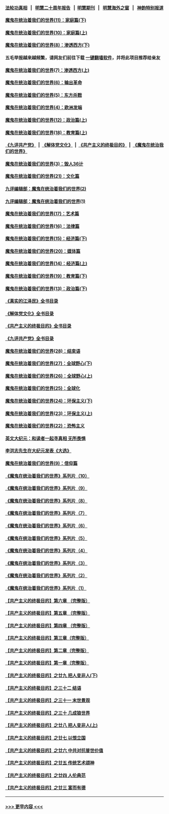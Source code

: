 #### [法轮功真相](https://github.com/gfw-breaker/truth/blob/master/README.md?t=0) &nbsp;&nbsp;|&nbsp;&nbsp; [明慧二十周年报告](https://github.com/gfw-breaker/mh-reports/blob/master/README.md?t=0) &nbsp;&nbsp;|&nbsp;&nbsp;[明慧期刊](https://github.com/gfw-breaker/mh-qikan) &nbsp;&nbsp;|&nbsp;&nbsp; [明慧海外之窗](https://github.com/gfw-breaker/mh-news/blob/master/README.md?t=0) &nbsp;&nbsp;|&nbsp;&nbsp; [神韵特别报道](https://github.com/gfw-breaker/mh-news/blob/master/shenyun.md?t=0)
#### [魔鬼在统治着我们的世界(11)：家庭篇(下)](../pages/nsc422/n10440961.md?t=12080701) 
#### [魔鬼在统治着我们的世界(10)：家庭篇(上)](../pages/nsc422/n10435448.md?t=12080701) 
#### [魔鬼在统治着我们的世界(8)：渗透西方(下)](../pages/nsc422/n10429603.md?t=12080701) 
#### 五毛举报越来越频繁，请网友们前往下载 [一键翻墙软件](https://github.com/gfw-breaker/ssr-accounts)，并将此项目推荐给亲友
#### [魔鬼在统治着我们的世界(7)：渗透西方(上)](../pages/nsc422/n10426013.md?t=12080701) 
#### [魔鬼在统治着我们的世界(6)：输出革命](../pages/nsc422/n10421536.md?t=12080701) 
#### [魔鬼在统治着我们的世界(5)：东方杀戮](../pages/nsc422/n10417707.md?t=12080701) 
#### [魔鬼在统治着我们的世界(4)：欧洲发端](../pages/nsc422/n10414890.md?t=12080701) 
#### [魔鬼在统治着我们的世界(12)：政治篇(上)](../pages/nsc422/n10444576.md?t=12080701) 
#### [魔鬼在统治着我们的世界(18)：教育篇(上)](../pages/nsc422/n10526970.md?t=12080701) 
#### [《九评共产党》](https://github.com/begood0513/9ping.md/blob/master/README.md) &nbsp;|&nbsp; [《解体党文化》](../../../../jtdwh.md/blob/master/README.md)  &nbsp;|&nbsp; [《共产主义的终极目的》](../../../../gczydzjmd.md/blob/master/README.md) &nbsp;|&nbsp; [《魔鬼在统治我们的世界》](../../../../mgztzwmdsj.md/blob/master/README.md) 
#### [魔鬼在统治着我们的世界(3)：毁人36计](../pages/nsc422/n10411583.md?t=12080701) 
#### [魔鬼在统治着我们的世界(21)：文化篇](../pages/nsc422/n10597706.md?t=12080701) 
#### [九评编辑部：魔鬼在统治着我们的世界(2)](../pages/nsc422/n10410036.md?t=12080701) 
#### [九评编辑部：魔鬼在统治着我们的世界(1)](../pages/nsc422/n10406825.md?t=12080701) 
#### [魔鬼在统治着我们的世界(17)：艺术篇](../pages/nsc422/n10499093.md?t=12080701) 
#### [魔鬼在统治着我们的世界(16)：法律篇](../pages/nsc422/n10485969.md?t=12080701) 
#### [魔鬼在统治着我们的世界(15)：经济篇(下)](../pages/nsc422/n10469975.md?t=12080701) 
#### [魔鬼在统治着我们的世界(20)：媒体篇](../pages/nsc422/n10586579.md?t=12080701) 
#### [魔鬼在统治着我们的世界(14)：经济篇(上)](../pages/nsc422/n10457370.md?t=12080701) 
#### [魔鬼在统治着我们的世界(19)：教育篇(下)](../pages/nsc422/n10564808.md?t=12080701) 
#### [魔鬼在统治着我们的世界(13)：政治篇(下)](../pages/nsc422/n10448270.md?t=12080701) 
#### [《真实的江泽民》全书目录](../pages/nsc422/n13721399.md?t=12080701) 
#### [《解体党文化》全书目录](../pages/nsc422/n13721157.md?t=12080701) 
#### [《共产主义的终极目的》全书目录](../pages/nsc422/n13721048.md?t=12080701) 
#### [《九评共产党》全书目录](../pages/nsc422/n13708085.md?t=12080701) 
#### [魔鬼在统治着我们的世界(28)：结束语](../pages/nsc422/n10936246.md?t=12080701) 
#### [魔鬼在统治着我们的世界(27)：全球野心(下)](../pages/nsc422/n10928319.md?t=12080701) 
#### [魔鬼在统治着我们的世界(26)：全球野心(上)](../pages/nsc422/n10900318.md?t=12080701) 
#### [魔鬼在统治着我们的世界(25)：全球化](../pages/nsc422/n10788205.md?t=12080701) 
#### [魔鬼在统治着我们的世界(24)：环保主义(下)](../pages/nsc422/n10695307.md?t=12080701) 
#### [魔鬼在统治着我们的世界(23)：环保主义(上)](../pages/nsc422/n10688613.md?t=12080701) 
#### [魔鬼在统治着我们的世界(22)：恐怖主义](../pages/nsc422/n10614727.md?t=12080701) 
#### [英文大纪元：和读者一起寻真相 无所畏惧](../pages/nsc422/n12542027.md?t=12080701) 
#### [李洪志先生在大纪元发表《大选》](../pages/nsc422/n12534746.md?t=12080701) 
#### [魔鬼在统治着我们的世界(9)：信仰篇](../pages/nsc422/n10432159.md?t=12080701) 
#### [《魔鬼在统治着我们的世界》系列片（10）](../pages/nsc422/n12292670.md?t=12080701) 
#### [《魔鬼在统治着我们的世界》系列片（9）](../pages/nsc422/n12290859.md?t=12080701) 
#### [《魔鬼在统治着我们的世界》系列片（8）](../pages/nsc422/n12287445.md?t=12080701) 
#### [《魔鬼在统治着我们的世界》系列片（7）](../pages/nsc422/n12283425.md?t=12080701) 
#### [《魔鬼在统治着我们的世界》系列片（6）](../pages/nsc422/n12282314.md?t=12080701) 
#### [《魔鬼在统治着我们的世界》系列片（5）](../pages/nsc422/n12281419.md?t=12080701) 
#### [《魔鬼在统治着我们的世界》系列片（4）](../pages/nsc422/n12274024.md?t=12080701) 
#### [《魔鬼在统治着我们的世界》系列片（3）](../pages/nsc422/n12271322.md?t=12080701) 
#### [《魔鬼在统治着我们的世界》系列片（2）](../pages/nsc422/n12269049.md?t=12080701) 
#### [《魔鬼在统治着我们的世界》系列片（1）](../pages/nsc422/n12267575.md?t=12080701) 
#### [【共产主义的终极目的】第六章 （完整版）](../pages/nsc422/n11428913.md?t=12080701) 
#### [【共产主义的终极目的】第五章 （完整版）](../pages/nsc422/n11428912.md?t=12080701) 
#### [【共产主义的终极目的】第四章 （完整版）](../pages/nsc422/n11428907.md?t=12080701) 
#### [【共产主义的终极目的】第三章（完整版）](../pages/nsc422/n11428848.md?t=12080701) 
#### [【共产主义的终极目的】第二章（完整版）](../pages/nsc422/n11428831.md?t=12080701) 
#### [【共产主义的终极目的】第一章（完整版）](../pages/nsc422/n11417651.md?t=12080701) 
#### [【共产主义的终极目的】之廿九 把人变非人(下)](../pages/nsc422/n11344140.md?t=12080701) 
#### [【共产主义的终极目的】之三十二 结语](../pages/nsc422/n11360535.md?t=12080701) 
#### [【共产主义的终极目的】之三十一 末世景观](../pages/nsc422/n11351129.md?t=12080701) 
#### [【共产主义的终极目的】之三十 几成狼世界](../pages/nsc422/n11348280.md?t=12080701) 
#### [【共产主义的终极目的】之廿八 把人变非人(上)](../pages/nsc422/n11340492.md?t=12080701) 
#### [【共产主义的终极目的】之廿七 以恨立国](../pages/nsc422/n11336944.md?t=12080701) 
#### [【共产主义的终极目的】之廿六 中共对抗普世价值](../pages/nsc422/n11324785.md?t=12080701) 
#### [【共产主义的终极目的】之廿五 传统艺术颂神](../pages/nsc422/n11296396.md?t=12080701) 
#### [【共产主义的终极目的】之廿四 人伦典范](../pages/nsc422/n11296397.md?t=12080701) 
#### [【共产主义的终极目的】之廿三 富而有德](../pages/nsc422/n11283598.md?t=12080701) 

----
#### [ >>> 更早内容 <<< ](../indexes/nsc422-earlier.md)
